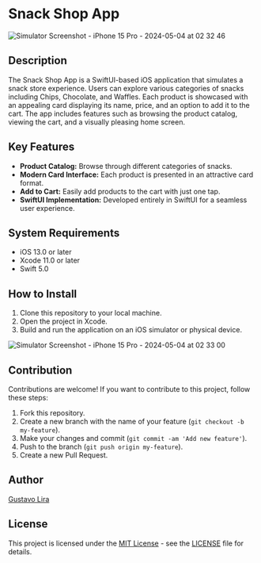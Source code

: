 # Snack Shop App
![Simulator Screenshot - iPhone 15 Pro - 2024-05-04 at 02 32 46](https://github.com/GustavoLSantos/SnackApp/assets/28766048/0dd18727-775a-477a-a096-ea7cb6139590)

## Description
The Snack Shop App is a SwiftUI-based iOS application that simulates a snack store experience. Users can explore various categories of snacks including Chips, Chocolate, and Waffles. Each product is showcased with an appealing card displaying its name, price, and an option to add it to the cart. The app includes features such as browsing the product catalog, viewing the cart, and a visually pleasing home screen.

## Key Features
- **Product Catalog:** Browse through different categories of snacks.
- **Modern Card Interface:** Each product is presented in an attractive card format.
- **Add to Cart:** Easily add products to the cart with just one tap.
- **SwiftUI Implementation:** Developed entirely in SwiftUI for a seamless user experience.

## System Requirements
- iOS 13.0 or later
- Xcode 11.0 or later
- Swift 5.0

## How to Install
1. Clone this repository to your local machine.
2. Open the project in Xcode.
3. Build and run the application on an iOS simulator or physical device.

![Simulator Screenshot - iPhone 15 Pro - 2024-05-04 at 02 33 00](https://github.com/GustavoLSantos/SnackApp/assets/28766048/29c4e0db-2f30-4721-8d72-cacb5b79e08f)

## Contribution
Contributions are welcome! If you want to contribute to this project, follow these steps:
1. Fork this repository.
2. Create a new branch with the name of your feature (`git checkout -b my-feature`).
3. Make your changes and commit (`git commit -am 'Add new feature'`).
4. Push to the branch (`git push origin my-feature`).
5. Create a new Pull Request.

## Author
[Gustavo Lira](https://github.com/gustavolsantos)

## License
This project is licensed under the [MIT License](https://opensource.org/licenses/MIT) - see the [LICENSE](LICENSE) file for details.
